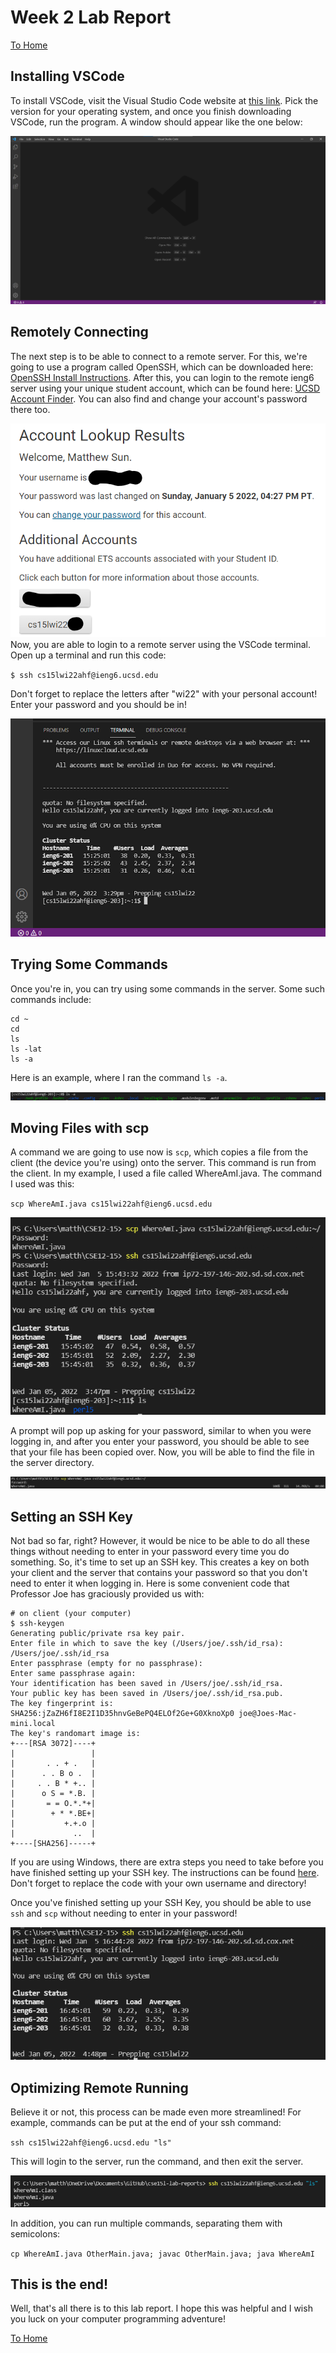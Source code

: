 # Week 2 Lab Report

[To Home](https://matthewrsun.github.io/cse15l-lab-reports/)

## Installing VSCode

To install VSCode, visit the Visual Studio Code website at [this link](https://code.visualstudio.com/). Pick the version for your operating system, and once you finish downloading VSCode, run the program. A window should appear like the one below:

![vsc pic](Lab1-1.png)

## Remotely Connecting

The next step is to be able to connect to a remote server. For this, we're going to use a program called OpenSSH, which can be downloaded here: [OpenSSH Install Instructions](https://docs.microsoft.com/en-us/windows-server/administration/openssh/openssh_install_firstuse). After this, you can login to the remote ieng6 server using your unique student account, which can be found here: [UCSD Account Finder](https://sdacs.ucsd.edu/~icc/index.php). You can also find and change your account's password there too.

![account finder](Lab1-2b.png)
Now, you are able to login to a remote server using the VSCode terminal. Open up a terminal and run this code:

`$ ssh cs15lwi22ahf@ieng6.ucsd.edu`

Don't forget to replace the letters after "wi22" with your personal account! Enter your password and you should be in!

![ssh login](Lab1-2.png)

## Trying Some Commands

Once you're in, you can try using some commands in the server. Some such commands include:

```
cd ~
cd
ls
ls -lat
ls -a
```

Here is an example, where I ran the command `ls -a`.

![ls -a](Lab1-3.png)

## Moving Files with scp

A command we are going to use now is `scp`, which copies a file from the client (the device you're using) onto the server. This command is run from the client. In my example, I used a file called WhereAmI.java. The command I used was this:

`scp WhereAmI.java cs15lwi22ahf@ieng6.ucsd.edu`

![scp1](Lab1-4.png)

A prompt will pop up asking for your password, similar to when you were logging in, and after you enter your password, you should be able to see that your file has been copied over. Now, you will be able to find the file in the server directory.

![scp2](Lab1-4b.png)

## Setting an SSH Key

Not bad so far, right? However, it would be nice to be able to do all these things without needing to enter in your password every time you do something. So, it's time to set up an SSH key. This creates a key on both your client and the server that contains your password so that you don't need to enter it when logging in. Here is some convenient code that Professor Joe has graciously provided us with:

```
# on client (your computer)
$ ssh-keygen
Generating public/private rsa key pair.
Enter file in which to save the key (/Users/joe/.ssh/id_rsa): /Users/joe/.ssh/id_rsa
Enter passphrase (empty for no passphrase): 
Enter same passphrase again: 
Your identification has been saved in /Users/joe/.ssh/id_rsa.
Your public key has been saved in /Users/joe/.ssh/id_rsa.pub.
The key fingerprint is:
SHA256:jZaZH6fI8E2I1D35hnvGeBePQ4ELOf2Ge+G0XknoXp0 joe@Joes-Mac-mini.local
The key's randomart image is:
+---[RSA 3072]----+
|                 |
|       . . + .   |
|      . . B o .  |
|     . . B * +.. |
|      o S = *.B. |
|       = = O.*.*+|
|        + * *.BE+|
|           +.+.o |
|             ..  |
+----[SHA256]-----+
```

If you are using Windows, there are extra steps you need to take before you have finished setting up your SSH key. The instructions can be found [here](https://docs.microsoft.com/en-us/windows-server/administration/openssh/openssh_keymanagement#user-key-generation). Don't forget to replace the code with your own username and directory!

Once you've finished setting up your SSH Key, you should be able to use `ssh` and `scp` without needing to enter in your password!

![sshkey](Lab1-5.png)

## Optimizing Remote Running

Believe it or not, this process can be made even more streamlined! For example, commands can be put at the end of your ssh command:

`ssh cs15lwi22ahf@ieng6.ucsd.edu "ls"`

This will login to the server, run the command, and then exit the server.

![sshkey and command](Lab1-6.png)

In addition, you can run multiple commands, separating them with semicolons:

`cp WhereAmI.java OtherMain.java; javac OtherMain.java; java WhereAmI`

## This is the end!

Well, that's all there is to this lab report. I hope this was helpful and I wish you luck on your computer programming adventure!

[To Home](https://matthewrsun.github.io/cse15l-lab-reports/)
